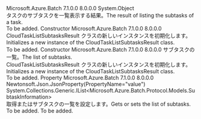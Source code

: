 <Type Name="CloudTaskListSubtasksResult" FullName="Microsoft.Azure.Batch.Protocol.Models.CloudTaskListSubtasksResult">
  <TypeSignature Language="C#" Value="public class CloudTaskListSubtasksResult" />
  <TypeSignature Language="ILAsm" Value=".class public auto ansi beforefieldinit CloudTaskListSubtasksResult extends System.Object" />
  <TypeSignature Language="DocId" Value="T:Microsoft.Azure.Batch.Protocol.Models.CloudTaskListSubtasksResult" />
  <TypeSignature Language="VB.NET" Value="Public Class CloudTaskListSubtasksResult" />
  <TypeSignature Language="F#" Value="type CloudTaskListSubtasksResult = class" />
  <AssemblyInfo>
    <AssemblyName>Microsoft.Azure.Batch</AssemblyName>
    <AssemblyVersion>7.1.0.0</AssemblyVersion>
    <AssemblyVersion>8.0.0.0</AssemblyVersion>
  </AssemblyInfo>
  <Base>
    <BaseTypeName>System.Object</BaseTypeName>
  </Base>
  <Interfaces />
  <Docs>
    <summary>
            <span data-ttu-id="cc457-101">タスクのサブタスクを一覧表示する結果。</span><span class="sxs-lookup"><span data-stu-id="cc457-101">The result of listing the subtasks of a task.</span></span>
            </summary>
    <remarks>To be added.</remarks>
  </Docs>
  <Members>
    <Member MemberName=".ctor">
      <MemberSignature Language="C#" Value="public CloudTaskListSubtasksResult ();" />
      <MemberSignature Language="ILAsm" Value=".method public hidebysig specialname rtspecialname instance void .ctor() cil managed" />
      <MemberSignature Language="DocId" Value="M:Microsoft.Azure.Batch.Protocol.Models.CloudTaskListSubtasksResult.#ctor" />
      <MemberSignature Language="VB.NET" Value="Public Sub New ()" />
      <MemberType>Constructor</MemberType>
      <AssemblyInfo>
        <AssemblyName>Microsoft.Azure.Batch</AssemblyName>
        <AssemblyVersion>7.1.0.0</AssemblyVersion>
        <AssemblyVersion>8.0.0.0</AssemblyVersion>
      </AssemblyInfo>
      <Parameters />
      <Docs>
        <summary>
            <span data-ttu-id="cc457-102">CloudTaskListSubtasksResult クラスの新しいインスタンスを初期化します。</span><span class="sxs-lookup"><span data-stu-id="cc457-102">Initializes a new instance of the CloudTaskListSubtasksResult class.</span></span>
            </summary>
        <remarks>To be added.</remarks>
      </Docs>
    </Member>
    <Member MemberName=".ctor">
      <MemberSignature Language="C#" Value="public CloudTaskListSubtasksResult (System.Collections.Generic.IList&lt;Microsoft.Azure.Batch.Protocol.Models.SubtaskInformation&gt; value = null);" />
      <MemberSignature Language="ILAsm" Value=".method public hidebysig specialname rtspecialname instance void .ctor(class System.Collections.Generic.IList`1&lt;class Microsoft.Azure.Batch.Protocol.Models.SubtaskInformation&gt; value) cil managed" />
      <MemberSignature Language="DocId" Value="M:Microsoft.Azure.Batch.Protocol.Models.CloudTaskListSubtasksResult.#ctor(System.Collections.Generic.IList{Microsoft.Azure.Batch.Protocol.Models.SubtaskInformation})" />
      <MemberSignature Language="VB.NET" Value="Public Sub New (Optional value As IList(Of SubtaskInformation) = null)" />
      <MemberSignature Language="F#" Value="new Microsoft.Azure.Batch.Protocol.Models.CloudTaskListSubtasksResult : System.Collections.Generic.IList&lt;Microsoft.Azure.Batch.Protocol.Models.SubtaskInformation&gt; -&gt; Microsoft.Azure.Batch.Protocol.Models.CloudTaskListSubtasksResult" Usage="new Microsoft.Azure.Batch.Protocol.Models.CloudTaskListSubtasksResult value" />
      <MemberType>Constructor</MemberType>
      <AssemblyInfo>
        <AssemblyName>Microsoft.Azure.Batch</AssemblyName>
        <AssemblyVersion>7.1.0.0</AssemblyVersion>
        <AssemblyVersion>8.0.0.0</AssemblyVersion>
      </AssemblyInfo>
      <Parameters>
        <Parameter Name="value" Type="System.Collections.Generic.IList&lt;Microsoft.Azure.Batch.Protocol.Models.SubtaskInformation&gt;" />
      </Parameters>
      <Docs>
        <param name="value"><span data-ttu-id="cc457-103">サブタスクの一覧。</span><span class="sxs-lookup"><span data-stu-id="cc457-103">The list of subtasks.</span></span></param>
        <summary>
            <span data-ttu-id="cc457-104">CloudTaskListSubtasksResult クラスの新しいインスタンスを初期化します。</span><span class="sxs-lookup"><span data-stu-id="cc457-104">Initializes a new instance of the CloudTaskListSubtasksResult class.</span></span>
            </summary>
        <remarks>To be added.</remarks>
      </Docs>
    </Member>
    <Member MemberName="Value">
      <MemberSignature Language="C#" Value="public System.Collections.Generic.IList&lt;Microsoft.Azure.Batch.Protocol.Models.SubtaskInformation&gt; Value { get; set; }" />
      <MemberSignature Language="ILAsm" Value=".property instance class System.Collections.Generic.IList`1&lt;class Microsoft.Azure.Batch.Protocol.Models.SubtaskInformation&gt; Value" />
      <MemberSignature Language="DocId" Value="P:Microsoft.Azure.Batch.Protocol.Models.CloudTaskListSubtasksResult.Value" />
      <MemberSignature Language="VB.NET" Value="Public Property Value As IList(Of SubtaskInformation)" />
      <MemberSignature Language="F#" Value="member this.Value : System.Collections.Generic.IList&lt;Microsoft.Azure.Batch.Protocol.Models.SubtaskInformation&gt; with get, set" Usage="Microsoft.Azure.Batch.Protocol.Models.CloudTaskListSubtasksResult.Value" />
      <MemberType>Property</MemberType>
      <AssemblyInfo>
        <AssemblyName>Microsoft.Azure.Batch</AssemblyName>
        <AssemblyVersion>7.1.0.0</AssemblyVersion>
        <AssemblyVersion>8.0.0.0</AssemblyVersion>
      </AssemblyInfo>
      <Attributes>
        <Attribute>
          <AttributeName>Newtonsoft.Json.JsonProperty(PropertyName="value")</AttributeName>
        </Attribute>
      </Attributes>
      <ReturnValue>
        <ReturnType>System.Collections.Generic.IList&lt;Microsoft.Azure.Batch.Protocol.Models.SubtaskInformation&gt;</ReturnType>
      </ReturnValue>
      <Docs>
        <summary>
            <span data-ttu-id="cc457-105">取得またはサブタスクの一覧を設定します。</span><span class="sxs-lookup"><span data-stu-id="cc457-105">Gets or sets the list of subtasks.</span></span>
            </summary>
        <value>To be added.</value>
        <remarks>To be added.</remarks>
      </Docs>
    </Member>
  </Members>
</Type>